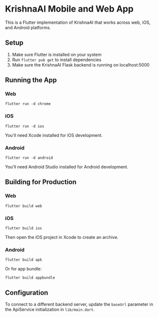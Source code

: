# KrishnaAI Mobile and Web App

This is a Flutter implementation of KrishnaAI that works across web, iOS, and Android platforms.

## Setup

1. Make sure Flutter is installed on your system
2. Run `flutter pub get` to install dependencies
3. Make sure the KrishnaAI Flask backend is running on localhost:5000

## Running the App

### Web
```
flutter run -d chrome
```

### iOS
```
flutter run -d ios
```
You'll need Xcode installed for iOS development.

### Android
```
flutter run -d android
```
You'll need Android Studio installed for Android development.

## Building for Production

### Web
```
flutter build web
```

### iOS
```
flutter build ios
```
Then open the iOS project in Xcode to create an archive.

### Android
```
flutter build apk
```
Or for app bundle:
```
flutter build appbundle
```

## Configuration

To connect to a different backend server, update the `baseUrl` parameter in the ApiService initialization in `lib/main.dart`.
